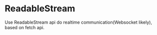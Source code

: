 # ReadableStream
Use ReadableStream api do realtime communication(Websocket likely), based on fetch api.
